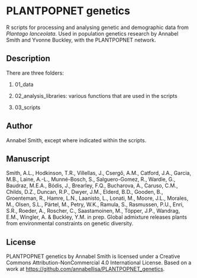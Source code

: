 # PLANTPOPNET genetics

R scripts for processing and analysing genetic and demographic data from <i>Plantago lanceolata</i>. Used in population genetics research by Annabel Smith and Yvonne Buckley, with the PLANTPOPNET network. 

## Description

There are three folders:

1. 01_data 

2. 02_analysis_libraries: various functions that are used in the scripts 

3. 03_scripts

## Author

Annabel Smith, except where indicated within the scripts. 

## Manuscript

Smith, A.L., Hodkinson, T.R., Villellas, J., Csergő, A.M., Catford, J.A., Garcia, M.B., Laine, A.-L., Munné-Bosch, S., Salguero-Gomez, R., Wardle, G., Baudraz, M.E.A., Bódis, J., Brearley, F.Q., Bucharova, A., Caruso, C.M., Childs, D.Z., Duncan, R.P., Dwyer, J.M., Elderd, B.D., Gooden, B., Groenteman, R., Hamre, L.N., Laanisto, L., Lonati, M., Moore, J.L., Morales, M., Olsen, S.L., Pärtel, M., Petry, W.K., Ramula, S., Rasmussen, P.U., Enri, S.R., Roeder, A., Roscher, C., Saastamoinen, M., Töpper, J.P., Wandrag, E.M., Wingler, A. & Buckley, Y.M. in prep. Global admixture releases plants from environmental constraints on genetic diversity. 

## License

PLANTPOPNET genetics by Annabel Smith is licensed under a Creative Commons Attribution-NonCommercial 4.0 International License.
Based on a work at https://github.com/annabellisa/PLANTPOPNET_genetics.